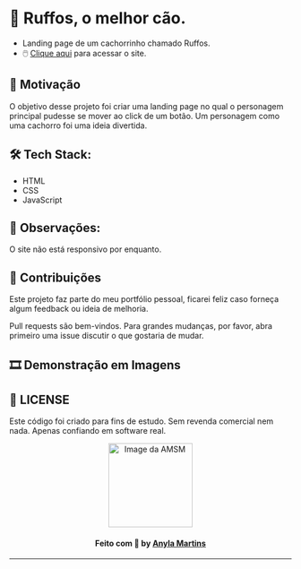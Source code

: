 # 🚀 Ruffos, o melhor cão.
- Landing page de um cachorrinho chamado Ruffos.
- 🖱️ [Clique aqui]( https://amsmartins.github.io/best-dog-ruffos/) para acessar o site.


## 🗿 Motivação
O objetivo desse projeto foi criar uma landing page no qual o personagem principal pudesse se mover ao click de um botão. Um personagem como uma cachorro foi uma ideia divertida.


## 🛠 Tech Stack:
- HTML
- CSS
- JavaScript


## 🧨 Observações:
O site não está responsivo por enquanto.


## 🤝 Contribuições
Este projeto faz parte do meu portfólio pessoal, ficarei feliz caso forneça algum feedback ou ideia de melhoria.

Pull requests são bem-vindos. Para grandes mudanças, por favor, abra primeiro uma issue discutir o que gostaria de mudar.

## 🎞 Demonstração em Imagens


## 📑 LICENSE
Este código foi criado para fins de estudo. Sem revenda comercial nem nada.
Apenas confiando em software real.

<div align="center">
<a href="https://github.com/amsmartins">
<img src="https://avatars.githubusercontent.com/u/89283901?v=4" width="150px;" alt="Image da AMSM" />
</a> 
</div>	
<h4 align="center">
   Feito com 💙 by <a href="https://www.linkedin.com/in/amsmartins/" target="_blank">Anyla Martins</a>
</h4><hr>

